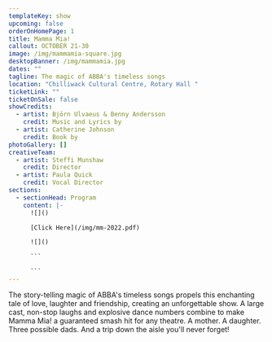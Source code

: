 ```yaml
---
templateKey: show
upcoming: false
orderOnHomePage: 1
title: Mamma Mia!
callout: OCTOBER 21-30
image: /img/mammamia-square.jpg
desktopBanner: /img/mammamia.jpg
dates: ""
tagline: The magic of ABBA's timeless songs
location: "Chilliwack Cultural Centre, Rotary Hall "
ticketLink: ""
ticketOnSale: false
showCredits:
  - artist: Björn Ulvaeus & Benny Andersson
    credit: Music and Lyrics by
  - artist: Catherine Johnson
    credit: Book by
photoGallery: []
creativeTeam:
  - artist: Steffi Munshaw
    credit: Director
  - artist: Paula Quick
    credit: Vocal Director
sections:
  - sectionHead: Program
    content: |-
      ![]()

      [Click Here](/img/mm-2022.pdf)

      ![]()

      ```

      ```
---
```

The story-telling magic of ABBA's timeless songs propels this enchanting tale of love, laughter and friendship, creating an unforgettable show. A large cast, non-stop laughs and explosive dance numbers combine to make Mamma Mia! a guaranteed smash hit for any theatre. A mother. A daughter. Three possible dads. And a trip down the aisle you'll never forget!